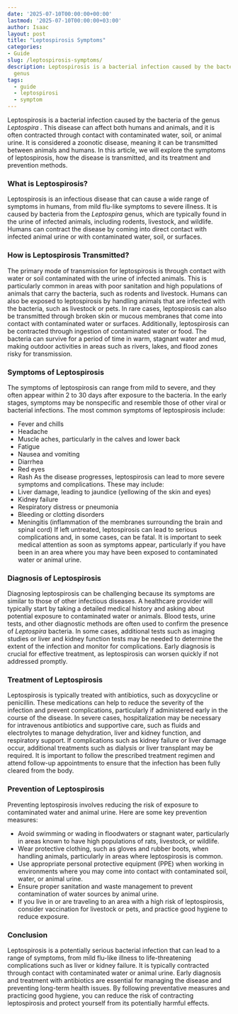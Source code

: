 ```yaml
---
date: '2025-07-10T00:00:00+00:00'
lastmod: '2025-07-10T00:00:00+03:00'
author: Isaac
layout: post
title: "Leptospirosis Symptoms"
categories:
- Guide
slug: /leptospirosis-symptoms/
description: Leptospirosis is a bacterial infection caused by the bacteria of the
  genus
tags: 
  - guide
  - leptospirosi
  - symptom
---
```

Leptospirosis is a bacterial infection caused by the bacteria of the genus
*Leptospira*
. This disease can affect both humans and animals, and it is often contracted through contact with contaminated water, soil, or animal urine. It is considered a zoonotic disease, meaning it can be transmitted between animals and humans. In this article, we will explore the symptoms of leptospirosis, how the disease is transmitted, and its treatment and prevention methods.
### What is Leptospirosis?
Leptospirosis is an infectious disease that can cause a wide range of symptoms in humans, from mild flu-like symptoms to severe illness. It is caused by bacteria from the
*Leptospira*
genus, which are typically found in the urine of infected animals, including rodents, livestock, and wildlife. Humans can contract the disease by coming into direct contact with infected animal urine or with contaminated water, soil, or surfaces.
### How is Leptospirosis Transmitted?
The primary mode of transmission for leptospirosis is through contact with water or soil contaminated with the urine of infected animals. This is particularly common in areas with poor sanitation and high populations of animals that carry the bacteria, such as rodents and livestock. Humans can also be exposed to leptospirosis by handling animals that are infected with the bacteria, such as livestock or pets.
In rare cases, leptospirosis can also be transmitted through broken skin or mucous membranes that come into contact with contaminated water or surfaces. Additionally, leptospirosis can be contracted through ingestion of contaminated water or food. The bacteria can survive for a period of time in warm, stagnant water and mud, making outdoor activities in areas such as rivers, lakes, and flood zones risky for transmission.
### Symptoms of Leptospirosis
The symptoms of leptospirosis can range from mild to severe, and they often appear within 2 to 30 days after exposure to the bacteria. In the early stages, symptoms may be nonspecific and resemble those of other viral or bacterial infections. The most common symptoms of leptospirosis include:
- Fever and chills
- Headache
- Muscle aches, particularly in the calves and lower back
- Fatigue
- Nausea and vomiting
- Diarrhea
- Red eyes
- Rash
As the disease progresses, leptospirosis can lead to more severe symptoms and complications. These may include:
- Liver damage, leading to jaundice (yellowing of the skin and eyes)
- Kidney failure
- Respiratory distress or pneumonia
- Bleeding or clotting disorders
- Meningitis (inflammation of the membranes surrounding the brain and spinal cord)
If left untreated, leptospirosis can lead to serious complications and, in some cases, can be fatal. It is important to seek medical attention as soon as symptoms appear, particularly if you have been in an area where you may have been exposed to contaminated water or animal urine.
### Diagnosis of Leptospirosis
Diagnosing leptospirosis can be challenging because its symptoms are similar to those of other infectious diseases. A healthcare provider will typically start by taking a detailed medical history and asking about potential exposure to contaminated water or animals. Blood tests, urine tests, and other diagnostic methods are often used to confirm the presence of
*Leptospira*
bacteria.
In some cases, additional tests such as imaging studies or liver and kidney function tests may be needed to determine the extent of the infection and monitor for complications. Early diagnosis is crucial for effective treatment, as leptospirosis can worsen quickly if not addressed promptly.
### Treatment of Leptospirosis
Leptospirosis is typically treated with antibiotics, such as doxycycline or penicillin. These medications can help to reduce the severity of the infection and prevent complications, particularly if administered early in the course of the disease. In severe cases, hospitalization may be necessary for intravenous antibiotics and supportive care, such as fluids and electrolytes to manage dehydration, liver and kidney function, and respiratory support.
If complications such as kidney failure or liver damage occur, additional treatments such as dialysis or liver transplant may be required. It is important to follow the prescribed treatment regimen and attend follow-up appointments to ensure that the infection has been fully cleared from the body.
### Prevention of Leptospirosis
Preventing leptospirosis involves reducing the risk of exposure to contaminated water and animal urine. Here are some key prevention measures:
- Avoid swimming or wading in floodwaters or stagnant water, particularly in areas known to have high populations of rats, livestock, or wildlife.
- Wear protective clothing, such as gloves and rubber boots, when handling animals, particularly in areas where leptospirosis is common.
- Use appropriate personal protective equipment (PPE) when working in environments where you may come into contact with contaminated soil, water, or animal urine.
- Ensure proper sanitation and waste management to prevent contamination of water sources by animal urine.
- If you live in or are traveling to an area with a high risk of leptospirosis, consider vaccination for livestock or pets, and practice good hygiene to reduce exposure.
### Conclusion
Leptospirosis is a potentially serious bacterial infection that can lead to a range of symptoms, from mild flu-like illness to life-threatening complications such as liver or kidney failure. It is typically contracted through contact with contaminated water or animal urine. Early diagnosis and treatment with antibiotics are essential for managing the disease and preventing long-term health issues. By following preventative measures and practicing good hygiene, you can reduce the risk of contracting leptospirosis and protect yourself from its potentially harmful effects.
